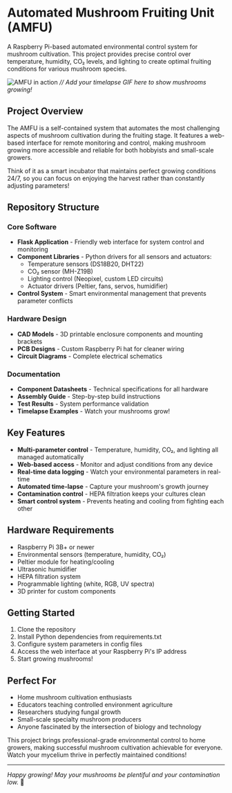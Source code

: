 # Automated Mushroom Fruiting Unit (AMFU)

A Raspberry Pi-based automated environmental control system for mushroom cultivation. This project provides precise control over temperature, humidity, CO₂ levels, and lighting to create optimal fruiting conditions for various mushroom species.

![AMFU in action](path/to/your/timelapse.gif) *// Add your timelapse GIF here to show mushrooms growing!*

## Project Overview

The AMFU is a self-contained system that automates the most challenging aspects of mushroom cultivation during the fruiting stage. It features a web-based interface for remote monitoring and control, making mushroom growing more accessible and reliable for both hobbyists and small-scale growers.

Think of it as a smart incubator that maintains perfect growing conditions 24/7, so you can focus on enjoying the harvest rather than constantly adjusting parameters!

## Repository Structure

### Core Software
- **Flask Application** - Friendly web interface for system control and monitoring
- **Component Libraries** - Python drivers for all sensors and actuators:
  - Temperature sensors (DS18B20, DHT22)
  - CO₂ sensor (MH-Z19B) 
  - Lighting control (Neopixel, custom LED circuits)
  - Actuator drivers (Peltier, fans, servos, humidifier)
- **Control System** - Smart environmental management that prevents parameter conflicts

### Hardware Design
- **CAD Models** - 3D printable enclosure components and mounting brackets
- **PCB Designs** - Custom Raspberry Pi hat for cleaner wiring
- **Circuit Diagrams** - Complete electrical schematics

### Documentation
- **Component Datasheets** - Technical specifications for all hardware
- **Assembly Guide** - Step-by-step build instructions
- **Test Results** - System performance validation
- **Timelapse Examples** - Watch your mushrooms grow!

## Key Features

- **Multi-parameter control** - Temperature, humidity, CO₂, and lighting all managed automatically
- **Web-based access** - Monitor and adjust conditions from any device
- **Real-time data logging** - Watch your environmental parameters in real-time
- **Automated time-lapse** - Capture your mushroom's growth journey
- **Contamination control** - HEPA filtration keeps your cultures clean
- **Smart control system** - Prevents heating and cooling from fighting each other

## Hardware Requirements

- Raspberry Pi 3B+ or newer
- Environmental sensors (temperature, humidity, CO₂)
- Peltier module for heating/cooling
- Ultrasonic humidifier
- HEPA filtration system
- Programmable lighting (white, RGB, UV spectra)
- 3D printer for custom components

## Getting Started

1. Clone the repository
2. Install Python dependencies from requirements.txt
3. Configure system parameters in config files
4. Access the web interface at your Raspberry Pi's IP address
5. Start growing mushrooms!

## Perfect For

- Home mushroom cultivation enthusiasts
- Educators teaching controlled environment agriculture
- Researchers studying fungal growth
- Small-scale specialty mushroom producers
- Anyone fascinated by the intersection of biology and technology

This project brings professional-grade environmental control to home growers, making successful mushroom cultivation achievable for everyone. Watch your mycelium thrive in perfectly maintained conditions!

---

*Happy growing! May your mushrooms be plentiful and your contamination low.* 🍄
